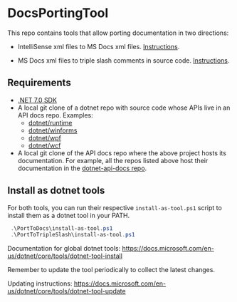 # DocsPortingTool

This repo contains tools that allow porting documentation in two directions:

- IntelliSense xml files to MS Docs xml files. [Instructions](PortToDocs/README.md).

- MS Docs xml files to triple slash comments in source code. [Instructions](PortToTripleSlash/README.md).

## Requirements

- [.NET 7.0 SDK](https://github.com/dotnet/installer#installers-and-binaries)
- A local git clone of a dotnet repo with source code whose APIs live in an API docs repo. Examples:
  - [dotnet/runtime](https://github.com/dotnet/runtime)
  - [dotnet/winforms](https://github.com/dotnet/winforms)
  - [dotnet/wpf](https://github.com/dotnet/wpf)
  - [dotnet/wcf](https://github.com/dotnet/wcf)
- A local git clone of the API docs repo where the above project hosts its documentation. For example, all the repos listed above host their documentation in the [dotnet-api-docs repo](https://github.com/dotnet/dotnet-api-docs).


## Install as dotnet tools

For both tools, you can run their respective `install-as-tool.ps1` script to install them as a dotnet tool in your PATH.

```powershell
 .\PortToDocs\install-as-tool.ps1
 .\PortToTripleSlash\install-as-tool.ps1
```

Documentation for global dotnet tools: https://docs.microsoft.com/en-us/dotnet/core/tools/dotnet-tool-install

Remember to update the tool periodically to collect the latest changes.

Updating instructions: https://docs.microsoft.com/en-us/dotnet/core/tools/dotnet-tool-update
